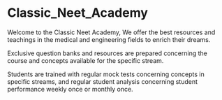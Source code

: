 # Classic_Neet_Academy
Welcome to the Classic Neet Academy, We offer the best resources and teachings in the medical and engineering fields to enrich their dreams. 

Exclusive question banks and resources are prepared concerning the course and concepts available for the specific stream. 

Students are trained with regular mock tests concerning concepts in specific streams, and regular student analysis concerning student performance weekly once or monthly once.
